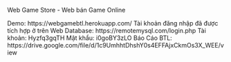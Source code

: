 <p> Web Game Store - Web bán Game Online </p>
Demo: https://webgamebtl.herokuapp.com/
Tài khoản đăng nhập đã được tích hợp ở trên Web
Database: https://remotemysql.com/login.php
Tài khoản: Hyzfq3gqTH
Mật khẩu:  i0goBY3zLO
Báo Cáo BTL: https://drive.google.com/file/d/1c9UmhhtDhshY0s4EFFAjxCkmOs3X_WEE/view
